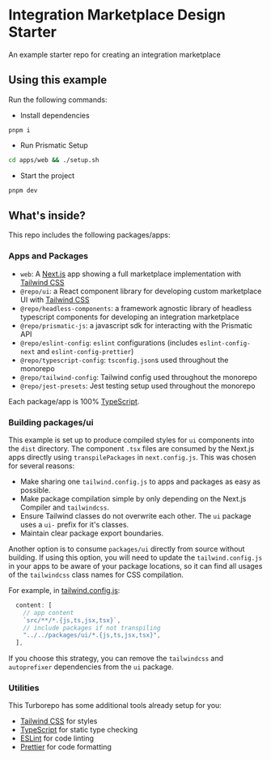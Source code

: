 # Integration Marketplace Design Starter

An example starter repo for creating an integration marketplace

## Using this example

Run the following commands:

- Install dependencies

```
pnpm i
```

- Run Prismatic Setup

```sh
cd apps/web && ./setup.sh
```

- Start the project

```sh
pnpm dev
```

## What's inside?

This repo includes the following packages/apps:

### Apps and Packages

- `web`: A [Next.js](https://nextjs.org/) app showing a full marketplace implementation with [Tailwind CSS](https://tailwindcss.com/)
- `@repo/ui`: a React component library for developing custom marketplace UI with [Tailwind CSS](https://tailwindcss.com/)
- `@repo/headless-components`: a framework agnostic library of headless typescript components for developing an integration marketplace
- `@repo/prismatic-js`: a javascript sdk for interacting with the Prismatic API
- `@repo/eslint-config`: `eslint` configurations (includes `eslint-config-next` and `eslint-config-prettier`)
- `@repo/typescript-config`: `tsconfig.json`s used throughout the monorepo
- `@repo/tailwind-config`: Tailwind config used throughout the monorepo
- `@repo/jest-presets`: Jest testing setup used throughout the monorepo

Each package/app is 100% [TypeScript](https://www.typescriptlang.org/).

### Building packages/ui

This example is set up to produce compiled styles for `ui` components into the `dist` directory. The component `.tsx` files are consumed by the Next.js apps directly using `transpilePackages` in `next.config.js`. This was chosen for several reasons:

- Make sharing one `tailwind.config.js` to apps and packages as easy as possible.
- Make package compilation simple by only depending on the Next.js Compiler and `tailwindcss`.
- Ensure Tailwind classes do not overwrite each other. The `ui` package uses a `ui-` prefix for it's classes.
- Maintain clear package export boundaries.

Another option is to consume `packages/ui` directly from source without building. If using this option, you will need to update the `tailwind.config.js` in your apps to be aware of your package locations, so it can find all usages of the `tailwindcss` class names for CSS compilation.

For example, in [tailwind.config.js](packages/tailwind-config/tailwind.config.js):

```js
  content: [
    // app content
    `src/**/*.{js,ts,jsx,tsx}`,
    // include packages if not transpiling
    "../../packages/ui/*.{js,ts,jsx,tsx}",
  ],
```

If you choose this strategy, you can remove the `tailwindcss` and `autoprefixer` dependencies from the `ui` package.

### Utilities

This Turborepo has some additional tools already setup for you:

- [Tailwind CSS](https://tailwindcss.com/) for styles
- [TypeScript](https://www.typescriptlang.org/) for static type checking
- [ESLint](https://eslint.org/) for code linting
- [Prettier](https://prettier.io) for code formatting
